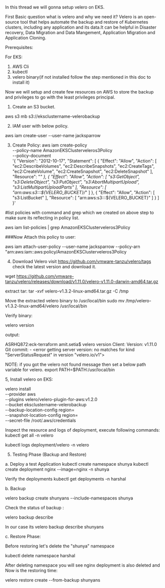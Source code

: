 In this thread we will gonna setup velero on EKS.

First Basic question what is velero and why we need it? 
Velero is an open-source tool that helps automate the backup and restore of Kubernetes clusters, including any application and its data.It can be helpful in Disaster recovery, Data Migration and Data Mangement, Application Migration and Application Cloning.

Prerequisites:

For EKS:
1. AWS Cli
2. kubectl 
3. velero binary(if not installed follow the step mentioned in this doc to install it)


Now we will setup and create few resources on AWS to store the backup and privileges to go with the least privileges principal.

1. Create an S3 bucket.

 aws s3 mb s3://eksclustername-velerobackup

2. IAM user with below policy.

aws iam create-user --user-name jacksparrow

3. Create Policy:
aws iam create-policy \
    --policy-name AmazonEKSClusterveleros3Policy \
    --policy-document \
'{
    "Version": "2012-10-17",
    "Statement": [
        {
            "Effect": "Allow",
            "Action": [
                "ec2:DescribeVolumes",
                "ec2:DescribeSnapshots",
                "ec2:CreateTags",
                "ec2:CreateVolume",
                "ec2:CreateSnapshot",
                "ec2:DeleteSnapshot"
            ],
            "Resource": "*"
        },
        {
            "Effect": "Allow",
            "Action": [
                "s3:GetObject",
                "s3:DeleteObject",
                "s3:PutObject",
                "s3:AbortMultipartUpload",
                "s3:ListMultipartUploadParts"
            ],
            "Resource": [
                "arn:aws:s3:::${VELERO_BUCKET}/*"
            ]
        },
        {
            "Effect": "Allow",
            "Action": [
                "s3:ListBucket"
            ],
            "Resource": [
                "arn:aws:s3:::${VELERO_BUCKET}"
            ]
        }
    ]
}'

#list policies with command and grep which we created on above step to make sure its reflecting in policy list.

aws iam list-policies | grep AmazonEKSClusterveleros3Policy

###Now Attach this policy to user:

aws iam attach-user-policy --user-name jacksparrow --policy-arn "arn:aws:iam::aws:policy/AmazonEKSClusterveleros3Policy

4. Download Velero visit https://github.com/vmware-tanzu/velero/tags check the latest version and download it.

wget https://github.com/vmware-tanzu/velero/releases/download/v1.11.0/velero-v1.11.0-darwin-amd64.tar.gz

extract tar:
tar -xvf velero-v1.3.2-linux-amd64.tar.gz -C /tmp

Move the extracted velero binary to /usr/local/bin
sudo mv /tmp/velero-v1.3.2-linux-amd64/velero /usr/local/bin

Verify binary:

velero version


output:

ASRHQ872:eck-terraform amit.setia$ velero version
Client:
	Version: v1.11.0
	Git commit: -
<error getting server version: no matches for kind "ServerStatusRequest" in version "velero.io/v1">


NOTE: if you got the velero not found message then set a below path variable for velero.
 export PATH=$PATH:/usr/local/bin

5, Install velero on EKS:

velero install \
    --provider aws \
    --plugins velero/velero-plugin-for-aws:v1.2.0 \
    --bucket eksclustername-velerobackup\
    --backup-location-config region=<region> \
    --snapshot-location-config region=<region> \
    --secret-file /root/.aws/credentials


Inspect the resource and logs of deployment, execute following commands:
kubectl get all -n velero

 kubectl logs deployment/velero -n velero


5. Testing Phase (Backup and Restore)

a. Deploy a test Application
 kubectl create namespace shunya
 kubectl create deployment nginx --image=nginx -n shunya

Verify the deployments 
kubectl get deployments -n harshal

b. Backup

velero backup create shunyans --include-namespaces shunya

Check the status of backup :

velero backup describe <backupname>

In our case its 
velero backup describe shunyans

c. Restore Phase:

Before restoring let's delete the "shunya" namespace 

kubectl delete namespace harshal

After deleting namespace you will see nginx deployment is also deleted and Now is the restoring time:

velero restore create --from-backup shunyans


